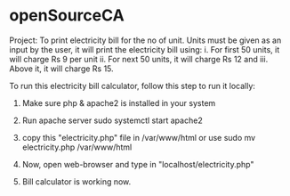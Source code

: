 # openSourceCA
Project: To print electricity bill for the no of unit. Units must be given as an input by the user, it will print the electricity bill using: i. For first 50 units, it will charge Rs 9 per unit ii. For next 50 units, it will charge Rs 12 and iii. Above it, it will charge Rs 15.

To run this electricity bill calculator, follow this step to run it locally:
1. Make sure php & apache2 is installed in your system
2. Run apache server 
	sudo systemctl start apache2
3. copy this "electricity.php" file in /var/www/html or use 
	sudo mv electricity.php /var/www/html
4. Now, open web-browser and type in "localhost/electricity.php"

5. Bill calculator is working now.